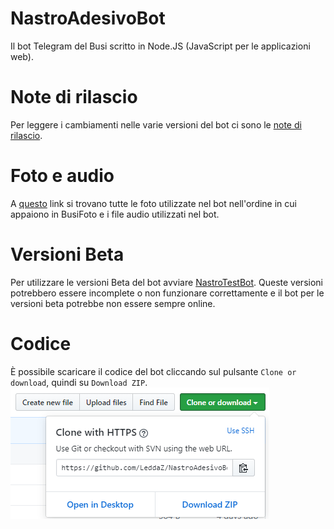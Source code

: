 # NastroAdesivoBot
Il bot Telegram del Busi scritto in Node.JS (JavaScript per le applicazioni web).

# Note di rilascio
Per leggere i cambiamenti nelle varie versioni del bot ci sono le [note di rilascio](https://github.com/LeddaZ/NastroAdesivoBot/blob/master/note.md).

# Foto e audio
A [questo](https://github.com/LeddaZ/NastroAdesivoBot/blob/master/link.txt) link si trovano tutte le foto utilizzate nel bot nell'ordine in cui appaiono in BusiFoto e i file audio utilizzati nel bot.

# Versioni Beta
Per utilizzare le versioni Beta del bot avviare [NastroTestBot](https://github.com/LeddaZ/NastroTestBot). Queste versioni potrebbero essere incomplete o non funzionare correttamente e il bot per le versioni beta potrebbe non essere sempre online.

# Codice
È possibile scaricare il codice del bot cliccando sul pulsante `Clone or download`, quindi su `Download ZIP`.
![Codice](https://github.com/LeddaZ/NastroAdesivoBot/blob/master/codice.png)
